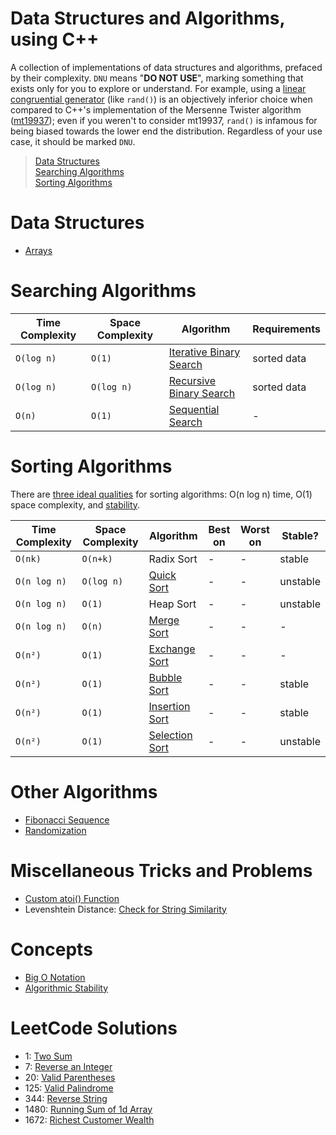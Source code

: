 # Data Structures and Algorithms, using C++
A collection of implementations of data structures and algorithms, prefaced by their complexity. `DNU` means "**DO NOT USE**", marking something that exists only for you to explore or understand. For example, using a [linear congruential generator](https://github.com/EthanC2/Notes-and-Writeups/blob/main/C%2B%2B/Data%20Structures%20and%20Algorithms/Randomization/Linear%20Congruential%20Generator.cpp) (like `rand()`) is an objectively inferior choice when 
compared to C++'s implementation of the Mersenne Twister algorithm ([mt19937](https://en.cppreference.com/w/cpp/numeric/random/mersenne_twister_engine)); even if you weren't 
to consider mt19937, `rand()` is infamous for being biased towards the lower end the distribution. Regardless of your use case, it should be marked `DNU`.

> [Data Structures](https://github.com/EthanC2/Notes-and-Writeups/blob/main/C++/Data%20Structures%20and%20Algorithms/README.md#data-structures) <br />
> [Searching Algorithms](https://github.com/EthanC2/Notes-and-Writeups/blob/main/C++/Data%20Structures%20and%20Algorithms/README.md#searching-algorithms) <br />
> [Sorting Algorithms](https://github.com/EthanC2/Notes-and-Writeups/blob/main/C++/Data%20Structures%20and%20Algorithms/README.md#sorting-algorithms) <br />

# Data Structures
- [Arrays](https://github.com/EthanC2/Notes-and-Writeups/blob/main/C++/Data%20Structures%20and%20Algorithms/Data%20Structures/Arrays.md)

# Searching Algorithms
| Time Complexity | Space Complexity | Algorithm | Requirements |
| --------------- | ---------------- | --------- | ------------ |
| `O(log n)` | `O(1)` | [Iterative Binary Search](https://github.com/EthanC2/Notes-and-Writeups/blob/main/C%2B%2B/Data%20Structures%20and%20Algorithms/Searching%20Algorithms/Binary%20Search%20Iterative.cpp) | sorted data |
| `O(log n)` | `O(log n)` | [Recursive Binary Search](https://github.com/EthanC2/Notes-and-Writeups/blob/main/C%2B%2B/Data%20Structures%20and%20Algorithms/Searching%20Algorithms/Binary%20Search%20Recursive.cpp) | sorted data |
| `O(n)` | `O(1)` | [Sequential Search](https://github.com/EthanC2/Notes-and-Writeups/blob/main/C%2B%2B/Data%20Structures%20and%20Algorithms/Searching%20Algorithms/Sequential%20Search.cpp) | - |

# Sorting Algorithms
There are [three ideal qualities](http://web.mit.edu/1.124/LectureNotes/sorting.html) for sorting algorithms: O(n log n) time, O(1) space complexity, and [stability](https://www.youtube.com/watch?v=KJuxI1BBLyQ).

| Time Complexity | Space Complexity | Algorithm | Best on | Worst on | Stable? |
| --------------- | ---------------- | --------- | ------- | -------- | ------- |
| `O(nk)`| `O(n+k)` | Radix Sort | - | - | stable |
| `O(n log n)` | `O(log n)` | [Quick Sort](https://github.com/EthanC2/Notes-and-Writeups/blob/main/C%2B%2B/Data%20Structures%20and%20Algorithms/Sorting%20Algorithms/Quick%20Sort.cpp) |  - | - | unstable |
| `O(n log n)` | `O(1)` | Heap Sort | - | - | unstable |
| `O(n log n)` | `O(n)` | [Merge Sort](https://github.com/EthanC2/Notes-and-Writeups/blob/main/C%2B%2B/Data%20Structures%20and%20Algorithms/Sorting%20Algorithms/Merge%20Sort.cpp) |  - | - | - |
| `O(n²)` | `O(1)` | [Exchange Sort](https://github.com/EthanC2/Notes-and-Writeups/blob/main/C%2B%2B/Data%20Structures%20and%20Algorithms/Sorting%20Algorithms/Exchange%20Sort.cpp) |  - | - | - |
| `O(n²)` | `O(1)` | [Bubble Sort](https://github.com/EthanC2/Notes-and-Writeups/blob/main/C%2B%2B/Data%20Structures%20and%20Algorithms/Sorting%20Algorithms/Bubble%20Sort.cpp) | - |  - | stable |
| `O(n²)` | `O(1)` | [Insertion Sort](https://github.com/EthanC2/Notes-and-Writeups/blob/main/C%2B%2B/Data%20Structures%20and%20Algorithms/Sorting%20Algorithms/Insertion%20Sort.cpp) | - | - | stable |
| `O(n²)` | `O(1)` | [Selection Sort](https://github.com/EthanC2/Notes-and-Writeups/blob/main/C%2B%2B/Data%20Structures%20and%20Algorithms/Sorting%20Algorithms/Selection%20Sort.cpp) | - | - | unstable |

# Other Algorithms
- [Fibonacci Sequence](https://github.com/EthanC2/Notes-and-Writeups/tree/main/C++/Data%20Structures%20and%20Algorithms/Other%20Algorithms/Fibonacci%20Sequence)
- [Randomization](https://github.com/EthanC2/Notes-and-Writeups/tree/main/C%2B%2B/Data%20Structures%20and%20Algorithms/Randomization)

# Miscellaneous Tricks and Problems
- [Custom atoi() Function](https://github.com/EthanC2/Notes-and-Writeups/blob/main/C%2B%2B/Data%20Structures%20and%20Algorithms/Miscellaneous/Custom%20atoi()%20Function.cpp)
- Levenshtein Distance: [Check for String Similarity](https://www.cuelogic.com/blog/the-levenshtein-algorithm)

# Concepts
- [Big O Notation](https://www.youtube.com/watch?v=v4cd1O4zkGw&)
- [Algorithmic Stability](https://www.youtube.com/watch?v=KJuxI1BBLyQ)

# LeetCode Solutions
- 1: [Two Sum](https://github.com/EthanC2/Notes-and-Writeups/blob/main/C%2B%2B/Data%20Structures%20and%20Algorithms/Leetcode/1.%20Two%20Sum.cpp)
- 7: [Reverse an Integer](https://github.com/EthanC2/Notes-and-Writeups/blob/main/C%2B%2B/Data%20Structures%20and%20Algorithms/Leetcode/7.%20Reverse%20Integer.cpp)
- 20: [Valid Parentheses](https://github.com/EthanC2/Notes-and-Writeups/blob/main/C%2B%2B/Data%20Structures%20and%20Algorithms/Leetcode/20.%20Valid%20Parentheses.cpp)
- 125: [Valid Palindrome](https://github.com/EthanC2/Notes-and-Writeups/blob/main/C%2B%2B/Data%20Structures%20and%20Algorithms/Leetcode/125.%20Valid%20Palindrome.cpp)
- 344: [Reverse String](https://github.com/EthanC2/Notes-and-Writeups/blob/main/C%2B%2B/Data%20Structures%20and%20Algorithms/Leetcode/344.%20Reverse%20String.cpp)
- 1480: [Running Sum of 1d Array](https://github.com/EthanC2/Notes-and-Writeups/blob/main/C%2B%2B/Data%20Structures%20and%20Algorithms/Leetcode/1480.%20Running%20Sum%20of%201d%20Array.cpp)
- 1672: [Richest Customer Wealth](https://github.com/EthanC2/Notes-and-Writeups/blob/main/C%2B%2B/Data%20Structures%20and%20Algorithms/Leetcode/1672.%20Richest%20Customer%20Wealth.cpp)
